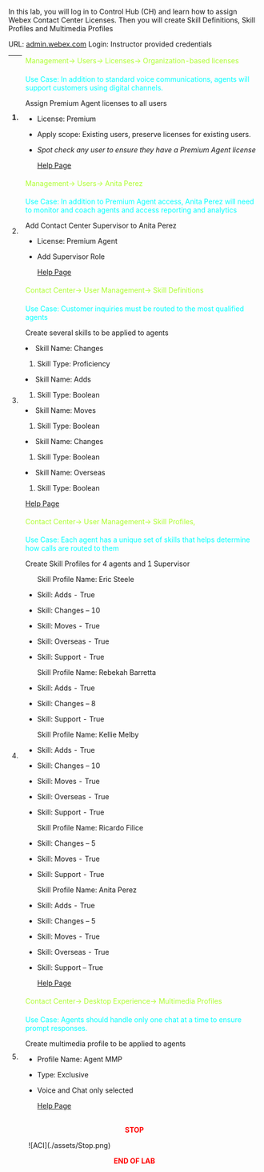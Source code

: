 In this lab, you will log in to Control Hub (CH) and learn how to assign
Webex Contact Center Licenses. Then you will create Skill Definitions,
Skill Profiles and Multimedia Profiles

URL: [admin.webex.com](http://admin.webex.com/) Login: Instructor
provided credentials


<table>
<colgroup>
<col style="width: 5%" />
<col style="width: 94%" />
</colgroup>
<thead>
<tr>
<th rowspan="2">1.</th>
<td><span style="color: greenyellow;">Management-&gt; Users<em>-&gt;</em> Licenses-&gt; Organization-based
licenses</span></td>
</tr>
<tr>
<td><span style="color: Cyan;"><p>Use Case: In addition to standard voice communications, agents will support customers using digital channels. </p></span>
<p>Assign Premium Agent licenses to all users </p>
<ul>
<li><p>License: Premium</p></li>
<li><p>Apply scope: Existing users, preserve licenses for existing
users.</p></li>
<li><p><em>Spot check any user to ensure they have a Premium Agent license</em></p></li>
<a href="https://help.webex.com/en-us/article/n3ijtao/Set-up-automatic-license-assignments-in-Control-Hub">Help Page</a>
</ul></td>
</tr>
<tr>
<td rowspan="2">2.</td>
<td><span style="color: greenyellow;">Management-&gt; Users<em>-&gt;</em> Anita Perez</span></td>
</tr>
<tr>
<td><p><span style="color: Cyan;">Use Case: In addition to Premium Agent access, Anita Perez will need to monitor and coach agents and access reporting and analytics </span></p>
<p>Add Contact Center Supervisor to Anita Perez</p>
<ul>
<li><p>License: Premium Agent</p></li>
<li><p>Add Supervisor Role</p></li>
<a href="https://help.webex.com/en-us/article/9dmqgv/Edit-service-licenses-in-Control-Hub-for-individual-users">Help Page</a>
</ul></td>
</tr>
<tr>
<td rowspan="2">3.</td>
<td><span style="color: greenyellow;">Contact Center-&gt; User Management-&gt; Skill Definitions</span></td>
</tr>
<td><p><span style="color: Cyan;">Use Case: Customer inquiries must be routed to the most qualified agents</span></p>
<p>Create several skills to be applied to agents</p>
<p>
</ul>
<li>Skill Name: Changes</li>
<ol>
<li>Skill Type: Proficiency</li>
</ol>
</ul>
<li>Skill Name: Adds</li>
<ol>
<li>Skill Type: Boolean</li>
</ol>
</ul>
<li>Skill Name: Moves</li>
<ol>
<li>Skill Type: Boolean</li>
</ol>
</ul>
<li>Skill Name: Changes</li>
<ol>
<li>Skill Type: Boolean</li>
</ol>
</ul>
<li>Skill Name: Overseas</li>
<ol>
<li>Skill Type: Boolean</li>
</ol>
<a href="https://help.webex.com/en-us/article/6rzxls/Manage-skill-definitions-in-Webex-Contact-Center">Help Page</a>
</ul></p></td>
</tr>
<tr>
<td rowspan="2">4.</td>
<td><span style="color: greenyellow;">Contact Center-&gt; User Management-&gt; Skill Profiles,</span></td>
</tr>
<tr>
<td><p><span style="color: Cyan;">Use Case: Each agent has a unique set of skills that helps determine how calls are routed to them</span></p>
<p>Create Skill Profiles for 4 agents and 1 Supervisor</p>
<ul>
<p>Skill Profile Name: Eric Steele</p>
<li><p>Skill: Adds - True</p></li>
<li><p>Skill: Changes – 10</p></li>
<li><p>Skill: Moves - True</p></li>
<li><p>Skill: Overseas - True</p></li>
<li><p>Skill: Support - True</p></li>
<p>Skill Profile Name: Rebekah Barretta</p>
<li><p>Skill: Adds - True</p></li>
<li><p>Skill: Changes – 8</p></li>
<li><p>Skill: Support - True</p></li>
<p>Skill Profile Name: Kellie Melby</p>
<li><p>Skill: Adds - True</p></li>
<li><p>Skill: Changes – 10</p></li>
<li><p>Skill: Moves - True</p></li>
<li><p>Skill: Overseas - True</p></li>
<li><p>Skill: Support - True</p></li>
<p>Skill Profile Name: Ricardo Filice</p>
<li><p>Skill: Changes – 5</p></li>
<li><p>Skill: Moves - True</p></li>
<li><p>Skill: Support - True</p></li>
<p>Skill Profile Name: Anita Perez</p>
<li><p>Skill: Adds - True</p></li>
<li><p>Skill: Changes – 5</p></li>
<li><p>Skill: Moves - True</p></li>
<li><p>Skill: Overseas - True</p></li>
<li><p>Skill: Support – True</p></li>
<a href="https://help.webex.com/en-us/article/arzaac/Manage-skill-profile-in-Webex-Contact-Center">Help Page</a>
</ul></td>
</tr>
<tr>
<td rowspan="2">5.</td>
<td><span style="color: greenyellow;">Contact Center-&gt; Desktop Experience-&gt; Multimedia Profiles</span></td>
</tr>
<tr>
<td><p><span style="color: Cyan;">Use Case: Agents should handle only one chat at a time to ensure prompt responses. </span></p>
<p>Create multimedia profile to be applied to agents</p>
<ul>
<li><p>Profile Name: Agent MMP</p></li>
<li><p>Type: Exclusive</p></li>
<li><p>Voice and Chat only selected</p></li>
<a href="https://help.webex.com/en-us/article/nje7dhdb/Manage-multimedia-profiles">Help Page</a>
</ul></td>
</tr>
</tbody>
</table>
<center><span style="color: Red;"><strong>STOP</strong></span></center>
<figure markdown>
  ![ACI](./assets/Stop.png)
</figure>

<center><span style="color: Red;"><strong>END OF LAB</strong></span></center>